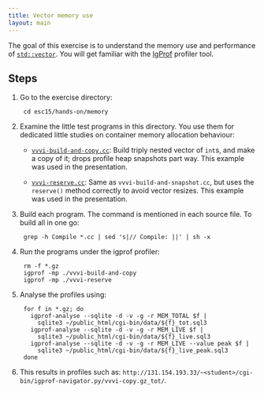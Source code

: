 ```yaml
---
title: Vector memory use
layout: main
---
```


The goal of this exercise is to understand the memory use and performance of
[`std::vector`](http://www.cplusplus.com/reference/stl/vector/). You will get
familiar with the [IgProf](http://igprof.org) profiler tool.

Steps
-----

1. Go to the exercise directory:

        cd esc15/hands-on/memory

2. Examine the little test programs in this directory.  You use them for
   dedicated little studies on container memory allocation behaviour:

   - [`vvvi-build-and-copy.cc`]({{site.exercises_repo}}/hands-on/memory/vvvi-build-and-copy.cc):
     Build triply nested vector of `int`s, and make a copy of it; drops profile
     heap snapshots part way.  This example was used in the presentation.

   - [`vvvi-reserve.cc`]({{site.exercises_repo}}/hands-on/memory/vvvi-reserve.cc): Same as
     `vvvi-build-and-snapshot.cc`, but uses the `reserve()` method
     correctly to avoid vector resizes.  This example was used in the
     presentation.

3. Build each program.  The command is mentioned in each source file.  To
   build all in one go:

        grep -h Compile *.cc | sed 's|// Compile: ||' | sh -x

4. Run the programs under the igprof profiler:

        rm -f *.gz
        igprof -mp ./vvvi-build-and-copy
        igprof -mp ./vvvi-reserve

5. Analyse the profiles using:

        for f in *.gz; do
          igprof-analyse --sqlite -d -v -g -r MEM_TOTAL $f |
            sqlite3 ~/public_html/cgi-bin/data/${f}_tot.sql3
          igprof-analyse --sqlite -d -v -g -r MEM_LIVE $f |
            sqlite3 ~/public_html/cgi-bin/data/${f}_live.sql3
          igprof-analyse --sqlite -d -v -g -r MEM_LIVE --value peak $f |
            sqlite3 ~/public_html/cgi-bin/data/${f}_live_peak.sql3
        done

6. This results in profiles such as: `http://131.154.193.33/~<student>/cgi-bin/igprof-navigator.py/vvvi-copy.gz_tot/`.


